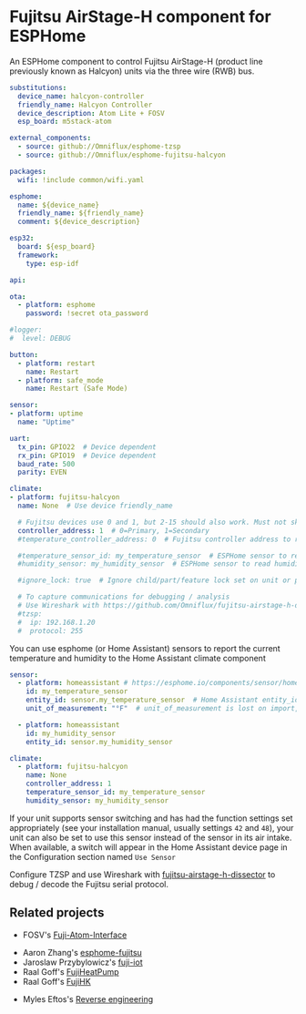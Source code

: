 # Fujitsu AirStage-H component for ESPHome

An ESPHome component to control Fujitsu AirStage-H (product line previously known as Halcyon) units via the three wire (RWB) bus.

```yaml
substitutions:
  device_name: halcyon-controller
  friendly_name: Halcyon Controller
  device_description: Atom Lite + FOSV
  esp_board: m5stack-atom

external_components:
  - source: github://Omniflux/esphome-tzsp
  - source: github://Omniflux/esphome-fujitsu-halcyon

packages:
  wifi: !include common/wifi.yaml

esphome:
  name: ${device_name}
  friendly_name: ${friendly_name}
  comment: ${device_description}

esp32:
  board: ${esp_board}
  framework:
    type: esp-idf

api:

ota:
  - platform: esphome
    password: !secret ota_password

#logger:
#  level: DEBUG

button:
  - platform: restart
    name: Restart
  - platform: safe_mode
    name: Restart (Safe Mode)

sensor:
- platform: uptime
  name: "Uptime"

uart:
  tx_pin: GPIO22  # Device dependent
  rx_pin: GPIO19  # Device dependent
  baud_rate: 500
  parity: EVEN

climate:
- platform: fujitsu-halcyon
  name: None  # Use device friendly_name

  # Fujitsu devices use 0 and 1, but 2-15 should also work. Must not skip addresses
  controller_address: 1  # 0=Primary, 1=Secondary
  #temperature_controller_address: 0  # Fujitsu controller address to read temperature from

  #temperature_sensor_id: my_temperature_sensor  # ESPHome sensor to read temperature from
  #humidity_sensor: my_humidity_sensor  # ESPHome sensor to read humidity from

  #ignore_lock: true  # Ignore child/part/feature lock set on unit or primary/central remote control

  # To capture communications for debugging / analysis
  # Use Wireshark with https://github.com/Omniflux/fujitsu-airstage-h-dissector
  #tzsp:
  #  ip: 192.168.1.20
  #  protocol: 255
```

You can use esphome (or Home Assistant) sensors to report the current temperature and humidity to the Home Assistant climate component

```yaml
sensor:
  - platform: homeassistant # https://esphome.io/components/sensor/homeassistant.html
    id: my_temperature_sensor
    entity_id: sensor.my_temperature_sensor  # Home Assistant entity_id
    unit_of_measurement: "°F"  # unit_of_measurement is lost on import, defaults to °C

  - platform: homeassistant
    id: my_humidity_sensor
    entity_id: sensor.my_humidity_sensor

climate:
  - platform: fujitsu-halcyon
    name: None
    controller_address: 1
    temperature_sensor_id: my_temperature_sensor
    humidity_sensor: my_humidity_sensor
```

If your unit supports sensor switching and has had the function settings set appropriately (see your installation manual, usually settings `42` and `48`), your unit can also be set to use this sensor instead of the sensor in its air intake. When available, a switch will appear in the Home Assistant device page in the Configuration section named `Use Sensor`

Configure TZSP and use Wireshark with [fujitsu-airstage-h-dissector](https://github.com/Omniflux/fujitsu-airstage-h-dissector) to debug / decode the Fujitsu serial protocol.

## Related projects
- FOSV's [Fuji-Atom-Interface](https://github.com/FOSV/Fuji-Atom-Interface)
<!-- -->
- Aaron Zhang's [esphome-fujitsu](https://github.com/FujiHeatPump/esphome-fujitsu)
- Jaroslaw Przybylowicz's [fuji-iot](https://github.com/jaroslawprzybylowicz/fuji-iot)
- Raal Goff's [FujiHeatPump](https://github.com/unreality/FujiHeatPump)
- Raal Goff's [FujiHK](https://github.com/unreality/FujiHK)
<!-- -->
- Myles Eftos's [Reverse engineering](https://hackaday.io/project/19473-reverse-engineering-a-fujitsu-air-conditioner-unit)
